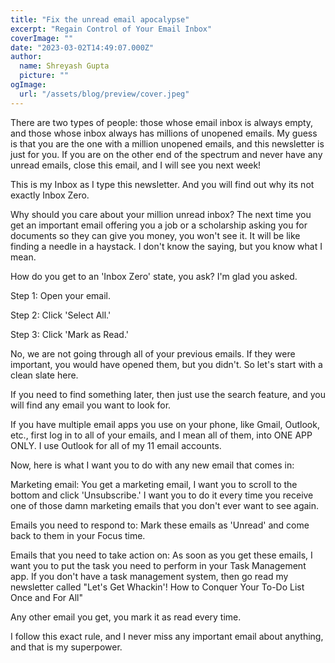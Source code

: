 ```yaml
---
title: "Fix the unread email apocalypse"
excerpt: "Regain Control of Your Email Inbox"
coverImage: ""
date: "2023-03-02T14:49:07.000Z"
author:
  name: Shreyash Gupta
  picture: ""
ogImage:
  url: "/assets/blog/preview/cover.jpeg"
---
```


There are two types of people: those whose email inbox is always empty, and those whose inbox always has millions of unopened emails. My guess is that you are the one with a million unopened emails, and this newsletter is just for you. If you are on the other end of the spectrum and never have any unread emails, close this email, and I will see you next week!

This is my Inbox as I type this newsletter. And you will find out why its not exactly Inbox Zero.

Why should you care about your million unread inbox? The next time you get an important email offering you a job or a scholarship asking you for documents so they can give you money, you won't see it. It will be like finding a needle in a haystack. I don't know the saying, but you know what I mean.

How do you get to an 'Inbox Zero' state, you ask? I'm glad you asked.

Step 1: Open your email.

Step 2: Click 'Select All.'

Step 3: Click 'Mark as Read.'

No, we are not going through all of your previous emails. If they were important, you would have opened them, but you didn't. So let's start with a clean slate here.

If you need to find something later, then just use the search feature, and you will find any email you want to look for.

If you have multiple email apps you use on your phone, like Gmail, Outlook, etc., first log in to all of your emails, and I mean all of them, into ONE APP ONLY. I use Outlook for all of my 11 email accounts.

Now, here is what I want you to do with any new email that comes in:

Marketing email: You get a marketing email, I want you to scroll to the bottom and click 'Unsubscribe.' I want you to do it every time you receive one of those damn marketing emails that you don't ever want to see again.

Emails you need to respond to: Mark these emails as 'Unread' and come back to them in your Focus time.

Emails that you need to take action on: As soon as you get these emails, I want you to put the task you need to perform in your Task Management app. If you don't have a task management system, then go read my newsletter called "Let's Get Whackin'! How to Conquer Your To-Do List Once and For All"

Any other email you get, you mark it as read every time.

I follow this exact rule, and I never miss any important email about anything, and that is my superpower. 